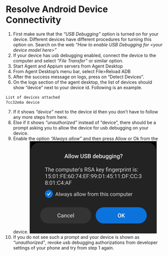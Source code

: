 # Resolve Android Device Connectivity

1. First make sure that the *“USB Debugging”* option is turned on for your device. Different devices have different procedures for turning this option on. Search on the web *“How to enable USB Debugging for \<your device model here\>”*
2. If your device has usb debugging enabled, connect the device to the computer and select *“File Transfer”* or similar option.
3. Start Agent and Appium servers from Agent Desktop
4. From Agent Desktop’s menu bar, select File>Reload ADB
5. After the success message on logs, press on “Detect Devices”.
6. On the logs section of the agent desktop, the list of devices should show “device” next to your device id. Following is an example.

```
List of devices attached
7cc32e6a device
```
   
7. If it shows *“device”* next to the device id then you don’t have to follow any more steps from here.
8. Else if it shows *“unauthorized”* instead of “device”, there should be a prompt asking you to allow the device for usb debugging on your device.
9. Enable the option *“Always allow”* and then press Allow or Ok from the device.
    ![](../../static/img/allow_debugging.png)
10. If you do not see such a prompt and your device is shown as *“unauthorized”*, revoke usb debugging authorizations from developer settings of your phone and try from step 1 again.


